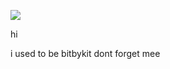 ![](https://komarev.com/ghpvc/?username=wandering-eye&style=for-the-badge)


hi 

i used to be bitbykit dont forget mee
